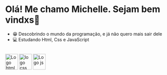 # Olá! Me chamo Michelle. Sejam bem vindxs🌈

- 😁 Descobrindo o mundo da programação, e já não quero mais sair dele
- 💻 Estudando Html, Css e JavaScript
<div style="display: inline_block"><br>
  <img align = "center" alt = "Logo html5" height = "50" width="40" src="https://cdn.jsdelivr.net/gh/devicons/devicon/icons/html5/html5-original-wordmark.svg"/>
  <img align = "center" alt = "logo css"   height = "50" width="40" src="https://cdn.jsdelivr.net/gh/devicons/devicon/icons/css3/css3-original-wordmark.svg"/>
  <img align = "center" alt = "Logo js"    height = "50" width="40" src="https://cdn.jsdelivr.net/gh/devicons/devicon/icons/javascript/javascript-original.svg"/>
 </div>
                                                                                               

     
                                                                                                      

